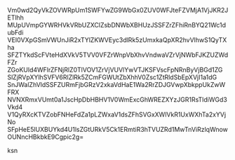 Vm0wd2QyVkZOVWRpUm1SWFYwZG9WbGx0ZUV0WFJteFZVMjA1VjJKR2JETlhh
MUpUVmpGYWRHVkVRbUZXClZsbDNWbXBHUzJSSFZrZFhiRnBYQ21Wc1dubFdi
VEI0VXpGSmVWUnJiR2xTYlZKWVEyc3dlRk5zUmxkaQpXR2hvVlhwS1QyTXha
SFZTYkdScFVteHdXVkV5TVV0VFZrWnpVbXhvVndwaVZrVjNWbFJKZUZWdFZr
ZGoKUld4WFlrZFNjRlZ0TlVOV1ZrVjVUVlYwVTJKSFVscFpNRnByVjBGd1ZG
SlZjRVpXYlhSVFV6RlZlRk5ZCmFGWUtZbXhhV0Zsc1ZtRldSbEpXVjI1a1dG
SnJWalZhVldSSFZURmFjbGRzV2xkaVdHaE1Wa2RrZDJGVwpXbkppUkZwWFRX
NVNXRmxVUmt0a1JscHpDbHBHV1V0WmExcGhWREZXYzJGR1RsTldiWGd3Vkd4
V1QyRXcKTVZobFNHeFdZa1pLZWxaV1dsZFhSVGxXWlVkR1UxWXhTa2xYVjNo
SFpHeE5lUXBUYkd4U1lsZGtURkV5Ck1ERmtiR3hTVUZRd1MwTnViRzlqWnow
OUNncHBkbkE9Cgpic2g=

ksn